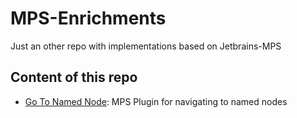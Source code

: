 # MPS-Enrichments
Just an other repo with implementations based on Jetbrains-MPS

## Content of this repo
* [Go To Named Node](https://github.com/arimer/MPS-Enrichments/blob/feature/named-elements-finder/code/goto-navigator/README.MD): MPS Plugin for navigating to named nodes
